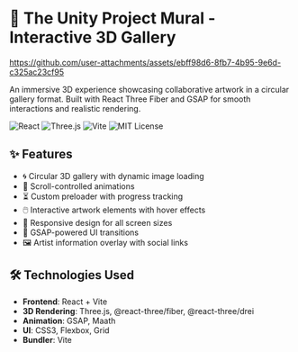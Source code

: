 # 🎨 The Unity Project Mural - Interactive 3D Gallery


https://github.com/user-attachments/assets/ebff98d6-8fb7-4b95-9e6d-c325ac23cf95


An immersive 3D experience showcasing collaborative artwork in a circular gallery format. Built with React Three Fiber and GSAP for smooth interactions and realistic rendering.

![React](https://img.shields.io/badge/-React-61DAFB?logo=react&logoColor=white)
![Three.js](https://img.shields.io/badge/-Three.js-000000?logo=three.js&logoColor=white)
![Vite](https://img.shields.io/badge/-Vite-646CFF?logo=vite&logoColor=white)
![MIT License](https://img.shields.io/badge/license-MIT-green)

## ✨ Features

- 🌀 Circular 3D gallery with dynamic image loading
- 🎥 Scroll-controlled animations
- ⏳ Custom preloader with progress tracking
- 🖱️ Interactive artwork elements with hover effects
- 📱 Responsive design for all screen sizes
- 💫 GSAP-powered UI transitions
- 🖼️ Artist information overlay with social links

## 🛠 Technologies Used

- **Frontend**: React + Vite
- **3D Rendering**: Three.js, @react-three/fiber, @react-three/drei
- **Animation**: GSAP, Maath
- **UI**: CSS3, Flexbox, Grid
- **Bundler**: Vite
